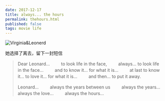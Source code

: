 ```yaml
---
date: 2017-12-17
title: always... the hours
permalink: thehours.html
published: false
tags: movie life
---
```


![Virginia&Leonerd](assets/post-images/post.jpg)

她选择了离去，留下一封短信
> Dear Leonard... 　　
> to look life in the face, 　　
> always... to look life in the face... 　　
> and to know it...   for what it is... 　　
> at last to know it...   to love it...   for what it is... 　　
> and then...   to put it away. 　　
> 
> Leonard... 　　
> always the years between us 　　
> always the years...   always the love... 　　
> always the hours...
